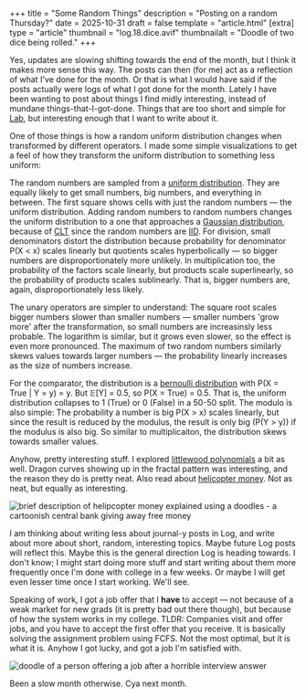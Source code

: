 +++
title = "Some Random Things"
description = "Posting on a random Thursday?"
date = 2025-10-31
draft = false
template = "article.html"
[extra]
type = "article"
thumbnail = "log.18.dice.avif"
thumbnailalt = "Doodle of two dice being rolled."
+++

Yes, updates are slowing shifting towards the end of the month, but I think it makes more sense this way. The posts can then (for me) act as a reflection of what I've done for the month. Or that is what I would have said if the posts actually were logs of what I got done for the month. Lately I have been wanting to post about things I find midly interesting, instead of mundane things-that-I-got-done. Things that are too short and simple for [Lab](/lab), but interesting enough that I want to write about it.

One of those things is how a random uniform distribution changes when transformed by different operators. I made some simple visualizations to get a feel of how they transform the uniform distribution to something less uniform:

<canvas id="canvasDistributions"></canvas>

The random numbers are sampled from a [uniform distribution](https://en.wikipedia.org/wiki/Continuous_uniform_distribution). They are equally likely to get small numbers, big numbers, and everything in between. The first square shows cells with just the random numbers — the uniform distribution. Adding random numbers to random numbers changes the uniform distribution to a one that approaches a [Gaussian distribution](https://en.wikipedia.org/wiki/Normal_distribution), because of [CLT](https://en.wikipedia.org/wiki/Central_limit_theorem) since the random numbers are [IID](https://en.wikipedia.org/wiki/Independent_and_identically_distributed_random_variables). For division, small denominators distort the distribution because probability for denominator P(X < x) scales linearly but quotients scales hyperbolically — so bigger numbers are disproportionately more unlikely. In multiplication too, the probability of the factors scale linearly, but products scale superlinearly, so the probability of products scales sublinearly. That is, bigger numbers are, again, disproportionately less likely.

The unary operators are simpler to understand: The square root scales bigger numbers slower than smaller numbers — smaller numbers 'grow more' after the transformation, so small numbers are increasinsly less probable. The logarithm is similar, but it grows even slower, so the effect is even more pronounced. The maximum of two random numbers similarly skews values towards larger numbers — the probability linearly increases as the size of numbers increase.

For the comparator, the distribution is a [bernoulli distribution](https://en.wikipedia.org/wiki/Bernoulli_distribution) with P(X = True | Y = y) = y. But 𝔼[Y] = 0.5, so P(X = True) = 0.5. That is, the uniform distribution collapses to 1 (True) or 0 (False) in a 50-50 split. The modulo is also simple: The probability a number is big P(X > x) scales linearly, but since the result is reduced by the modulus, the result is only big (P(Y > y)) if the modulus is also big. So similar to multiplicaiton, the distribution skews towards smaller values.

Anyhow, pretty interesting stuff. I explored [littlewood polynomials](https://en.wikipedia.org/wiki/Littlewood_polynomial) a bit as well. Dragon curves showing up in the fractal pattern was interesting, and the reason they do is pretty neat. Also read about [helicopter money](https://en.wikipedia.org/wiki/Helicopter_money). Not as neat, but equally as interesting. 

![brief description of helipcopter money explained using a doodles - a cartoonish central bank giving away free money](/media/log/free-money.avif)

I am thinking about writing less about journal-y posts in Log, and write about more about short, random, interesting topics. Maybe future Log posts will reflect this. Maybe this is the general direction Log is heading towards. I don't know; I might start doing more stuff and start writing about them more frequently once I'm done with college in a few weeks. Or maybe I will get even lesser time once I start working. We'll see.

Speaking of work, I got a job offer that I **have** to accept — not because of a weak market for new grads (it is pretty bad out there though), but because of how the system works in my college. TLDR: Companies visit and offer jobs, and you have to accept the first offer that you receive. It is basically solving the assignment problem using FCFS. Not the most optimal, but it is what it is. Anyhow I got lucky, and got a job I'm satisfied with.

![doodle of a person offering a job after a horrible interview answer](/media/log/hired.avif)

Been a slow month otherwise. Cya next month.

<script>
{{ loadData(path="/scripts/18-some-random-things.js") }}
</script>
